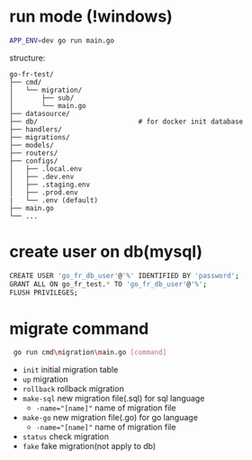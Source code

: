 # run mode (!windows)
``` bash
APP_ENV=dev go run main.go
```

structure: 
``` 
go-fr-test/
├── cmd/
│   └── migration/
│       ├── sub/
│       └── main.go
├── datasource/
├── db/                         # for docker init database
├── handlers/
├── migrations/
├── models/
├── routers/
├── configs/
│   ├── .local.env
│   ├── .dev.env
│   ├── .staging.env
│   ├── .prod.env
|   └── .env (default)
├── main.go
└── ...
```

# create user on db(mysql)
``` bash
CREATE USER 'go_fr_db_user'@'%' IDENTIFIED BY 'password';
GRANT ALL ON go_fr_test.* TO 'go_fr_db_user'@'%';
FLUSH PRIVILEGES;
```



# migrate command
``` bash
 go run cmd\migration\main.go [command]
```

- `init` initial migration table
- `up` migration
- `rollback` rollback migration
- `make-sql` new migration file(.sql) for sql language
    - `-name="[name]"` name of migration file
- `make-go` new migration file(.go) for go language
    - `-name="[name]"` name of migration file
- `status` check migration
- `fake` fake migration(not apply to db)